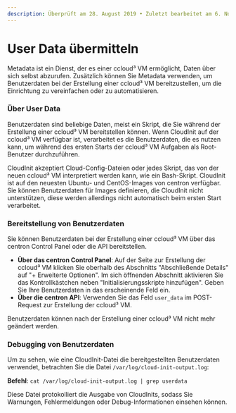 ```yaml
---
description: Überprüft am 28. August 2019 • Zuletzt bearbeitet am 6. November 2023
---
```


# User Data übermitteln

Metadata ist ein Dienst, der es einer ccloud³ VM ermöglicht, Daten über sich selbst abzurufen. Zusätzlich können Sie Metadata verwenden, um Benutzerdaten bei der Erstellung einer ccloud³ VM bereitzustellen, um die Einrichtung zu vereinfachen oder zu automatisieren.

### Über User Data

Benutzerdaten sind beliebige Daten, meist ein Skript, die Sie während der Erstellung einer ccloud³ VM bereitstellen können. Wenn CloudInit auf der ccloud³ VM verfügbar ist, verarbeitet es die Benutzerdaten, die es nutzen kann, um während des ersten Starts der ccloud³ VM Aufgaben als Root-Benutzer durchzuführen.

CloudInit akzeptiert Cloud-Config-Dateien oder jedes Skript, das von der neuen ccloud³ VM interpretiert werden kann, wie ein Bash-Skript. CloudInit ist auf den neuesten Ubuntu- und CentOS-Images von centron verfügbar. Sie können Benutzerdaten für Images definieren, die CloudInit nicht unterstützen, diese werden allerdings nicht automatisch beim ersten Start verarbeitet.



### Bereitstellung von Benutzerdaten

Sie können Benutzerdaten bei der Erstellung einer ccloud³ VM über das centron Control Panel oder die API bereitstellen.

* **Über das centron Control Panel**: Auf der Seite zur Erstellung der ccloud³ VM klicken Sie oberhalb des Abschnitts "Abschließende Details" auf "+ Erweiterte Optionen". Im sich öffnenden Abschnitt aktivieren Sie das Kontrollkästchen neben "Initialisierungsskripte hinzufügen". Geben Sie Ihre Benutzerdaten in das erscheinende Feld ein.
* **Über die centron API**: Verwenden Sie das Feld `user_data` im POST-Request zur Erstellung der ccloud³ VM.

Benutzerdaten können nach der Erstellung einer ccloud³ VM nicht mehr geändert werden.



### Debugging von Benutzerdaten

Um zu sehen, wie eine CloudInit-Datei die bereitgestellten Benutzerdaten verwendet, betrachten Sie die Datei `/var/log/cloud-init-output.log`:

**Befehl**: `cat /var/log/cloud-init-output.log | grep userdata`

Diese Datei protokolliert die Ausgabe von CloudInits, sodass Sie Warnungen, Fehlermeldungen oder Debug-Informationen einsehen können.
